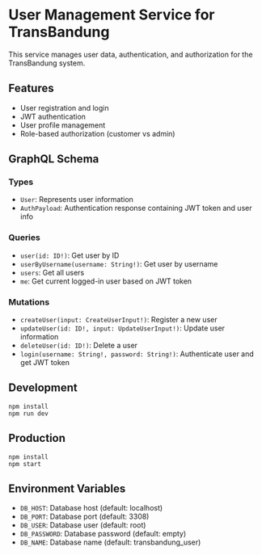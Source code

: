 # User Management Service for TransBandung

This service manages user data, authentication, and authorization for the TransBandung system.

## Features
- User registration and login
- JWT authentication
- User profile management
- Role-based authorization (customer vs admin)

## GraphQL Schema

### Types
- `User`: Represents user information
- `AuthPayload`: Authentication response containing JWT token and user info

### Queries
- `user(id: ID!)`: Get user by ID
- `userByUsername(username: String!)`: Get user by username
- `users`: Get all users
- `me`: Get current logged-in user based on JWT token

### Mutations
- `createUser(input: CreateUserInput!)`: Register a new user
- `updateUser(id: ID!, input: UpdateUserInput!)`: Update user information
- `deleteUser(id: ID!)`: Delete a user
- `login(username: String!, password: String!)`: Authenticate user and get JWT token

## Development
```
npm install
npm run dev
```

## Production
```
npm install
npm start
```

## Environment Variables
- `DB_HOST`: Database host (default: localhost)
- `DB_PORT`: Database port (default: 3308)
- `DB_USER`: Database user (default: root)
- `DB_PASSWORD`: Database password (default: empty)
- `DB_NAME`: Database name (default: transbandung_user)
